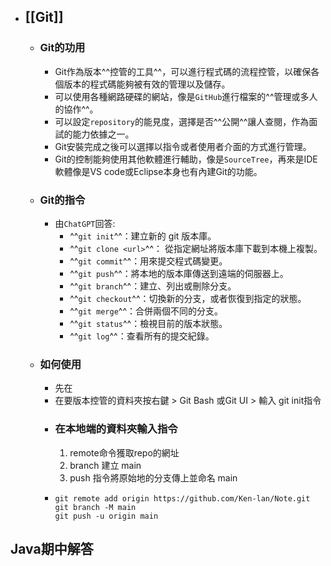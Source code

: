 - ## [[Git]]
	- ### Git的功用
		- Git作為版本^^控管的工具^^，可以進行程式碼的流程控管，以確保各個版本的程式碼能夠被有效的管理以及儲存。
		- 可以使用各種網路硬碟的網站，像是`GitHub`進行檔案的^^管理或多人的協作^^。
		- 可以設定`repository`的能見度，選擇是否^^公開^^讓人查閱，作為面試的能力依據之一。
		- Git安裝完成之後可以選擇以指令或者使用者介面的方式進行管理。
		- Git的控制能夠使用其他軟體進行輔助，像是`SourceTree`，再來是IDE軟體像是VS code或Eclipse本身也有內建Git的功能。
	- ### Git的指令
		- 由`ChatGPT`回答:
			- ^^`git init`^^：建立新的 git 版本庫。
			- ^^`git clone <url>`^^： 從指定網址將版本庫下載到本機上複製。
			- ^^`git commit`^^：用來提交程式碼變更。
			- ^^`git push`^^：將本地的版本庫傳送到遠端的伺服器上。
			- ^^`git branch`^^：建立、列出或刪除分支。
			- ^^`git checkout`^^：切換新的分支，或者恢復到指定的狀態。
			- ^^`git merge`^^：合併兩個不同的分支。
			- ^^`git status`^^：檢視目前的版本狀態。
			- ^^`git log`^^：查看所有的提交紀錄。
	- ### 如何使用
		- 先在
		- 在要版本控管的資料夾按右鍵 > Git Bash 或Git UI > 輸入 git init指令
		- ### 在本地端的資料夾輸入指令
		  1. remote命令獲取repo的網址
		  2. branch 建立 main
		  3. push 指令將原始地的分支傳上並命名 main
		- ```git
		  git remote add origin https://github.com/Ken-lan/Note.git
		  git branch -M main
		  git push -u origin main
		  ```
##  Java期中解答